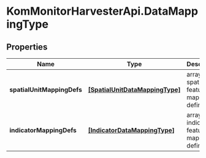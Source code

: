 # KomMonitorHarvesterApi.DataMappingType

## Properties
Name | Type | Description | Notes
------------ | ------------- | ------------- | -------------
**spatialUnitMappingDefs** | [**[SpatialUnitDataMappingType]**](SpatialUnitDataMappingType.md) | array of spatial unit feature mapping definitions | [optional] 
**indicatorMappingDefs** | [**[IndicatorDataMappingType]**](IndicatorDataMappingType.md) | array of indicator feature mapping definitions | [optional] 
